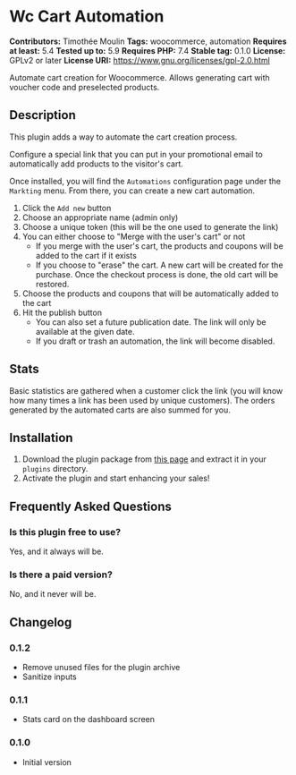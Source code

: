 # Wc Cart Automation #

**Contributors:** Timothée Moulin
**Tags:** woocommerce, automation
**Requires at least:** 5.4
**Tested up to:** 5.9
**Requires PHP:** 7.4
**Stable tag:** 0.1.0
**License:** GPLv2 or later
**License URI:** https://www.gnu.org/licenses/gpl-2.0.html

Automate cart creation for Woocommerce. Allows generating cart with voucher code and preselected products.

## Description ##

This plugin adds a way to automate the cart creation process.

Configure a special link that you can put in your promotional email to automatically add products to the visitor's cart.

Once installed, you will find the `Automations` configuration page under the `Markting` menu.
From there, you can create a new cart automation.

1. Click the `Add new` button
2. Choose an appropriate name (admin only)
3. Choose a unique token (this will be the one used to generate the link)
4. You can either choose to "Merge with the user's cart" or not
    - If you merge with the user's cart, the products and coupons will be added to the cart if it exists
    - If you choose to "erase" the cart. A new cart will be created for the purchase. Once the checkout process is done, the old cart will be restored.
5. Choose the products and coupons that will be automatically added to the cart
6. Hit the publish button
    - You can also set a future publication date. The link will only be available at the given date.
    - If you draft or trash an automation, the link will become disabled.

## Stats

Basic statistics are gathered when a customer click the link (you will know how many times a link has been used by unique customers).
The orders generated by the automated carts are also summed for you.

## Installation ##

1. Download the plugin package from [this page](https://w.org/plugins/wc-cart-automation) and extract it in your `plugins` directory.
1. Activate the plugin and start enhancing your sales!

## Frequently Asked Questions ##

### Is this plugin free to use? ###

Yes, and it always will be.

### Is there a paid version? ###

No, and it never will be.

## Changelog ##

### 0.1.2 ###

* Remove unused files for the plugin archive
* Sanitize inputs

### 0.1.1 ###

* Stats card on the dashboard screen

### 0.1.0 ###

* Initial version
